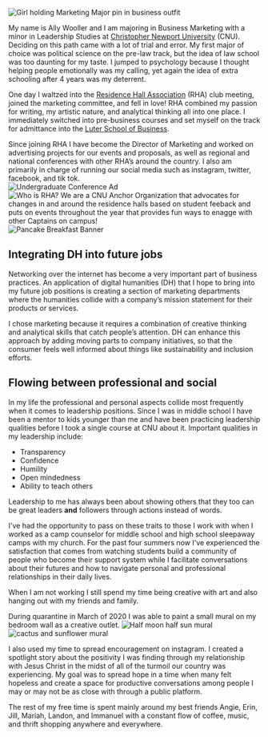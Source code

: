 ![Girl holding Marketing Major pin in business outfit](https://awooller00.github.io/Ally-W-CNU/images/smallGithubAboutMe.jpg)  

My name is Ally Wooller and I am majoring in Business Marketing with a minor in Leadership Studies at [Christopher Newport University](https://cnu.edu/) (CNU). Deciding on this path came with a lot of trial and error. My first major of choice was political science on the pre-law track, but the idea of law school was too daunting for my taste. I jumped to psychology because I thought helping people emotionally was my calling, yet again the idea of extra schooling after 4 years was my deterrent.

One day I waltzed into the [Residence Hall Association](https://www.instagram.com/cnu_rha/) (RHA) club meeting, joined the marketing committee, and fell in love! RHA combined my passion for writing, my artistic nature, and analytical thinking all into one place. I immediately switched into pre-business courses and set myself on the track for admittance into the [Luter School of Business](https://cnu.edu/academics/departments/business/). 

Since joining RHA I have become the Director of Marketing and worked on advertising projects for our events and proposals, as well as regional and national conferences with other RHA’s around the country. I also am primarily in charge of running our social media such as instagram, twitter, facebook, and tik tok.  
![Undergraduate Conference Ad](https://awooller00.github.io/Ally-W-CNU/images/UDC.jpg)![Who is RHA? We are a CNU Anchor Organization that advocates for changes in and around the residence halls based on student feeback and puts on events throughout the year that provides fun ways to enagge with other Captains on campus!](https://awooller00.github.io/Ally-W-CNU/images/wearerha.jpg)![Pancake Breakfast Banner](https://awooller00.github.io/Ally-W-CNU/images/pancakebreakfast.jpg)  

## **Integrating DH into future jobs**
Networking over the internet has become a very important part of business practices. An application of digital humanities (DH) that I hope to bring into my future job positions is creating a section of marketing departments where the humanities collide with a company’s mission statement for their products or services.  

I chose marketing because it requires a combination of creative thinking and analytical skills that catch people’s attention. DH can enhance this approach by adding moving parts to company initiatives, so that the consumer feels well informed about things like sustainability and inclusion efforts. 

## **Flowing between professional and social**
In my life the professional and personal aspects collide most frequently when it comes to leadership positions. Since I was in middle school I have been a mentor to kids younger than me and have been practicing leadership qualities before I took a single course at CNU about it. 
Important qualities in my leadership include:
* Transparency 
* Confidence
* Humility 
* Open mindedness
* Ability to teach others  

Leadership to me has always been about showing others that they too can be great leaders **and** followers through actions instead of words.

I've had the opportunity to pass on these traits to those I work with when I worked as a camp counselor for middle school and high school sleepaway camps with my church. For the past four summers now I've experienced the satisfaction that comes from watching students build a community of people who become their support system while I facilitate conversations about their futures and how to navigate personal and professional relationships in their daily lives. 

When I am not working I still spend my time being creative with art and also hanging out with my friends and family.

During quarantine in March of 2020 I was able to paint a small mural on my bedroom wall as a creative outlet.
![Half moon half sun mural](https://awooller00.github.io/Ally-W-CNU/images/moonsun.jpg) ![cactus and sunflower mural](https://awooller00.github.io/Ally-W-CNU/images/plants.JPG)  

I also used my time to spread encouragement on instagram. I created a spotlight story about the positivity I was finding through my relationship with Jesus Christ in the midst of all of the turmoil our country was experiencing. My goal was to spread hope in a time when many felt hopeless and create a space for productive conversations among people I may or may not be as close with through a public platform.  

The rest of my free time is spent mainly around my best friends Angie, Erin, Jill, Mariah, Landon, and Immanuel with a constant flow of coffee, music, and thrift shopping anywhere and everywhere. 
